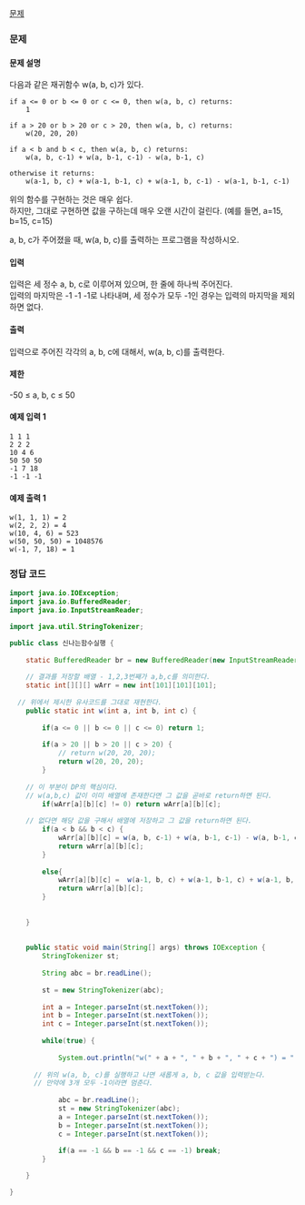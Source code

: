 [문제](https://www.acmicpc.net/problem/9184)

### 문제

#### 문제 설명

다음과 같은 재귀함수 w(a, b, c)가 있다.

``` 
if a <= 0 or b <= 0 or c <= 0, then w(a, b, c) returns:
    1

if a > 20 or b > 20 or c > 20, then w(a, b, c) returns:
    w(20, 20, 20)

if a < b and b < c, then w(a, b, c) returns:
    w(a, b, c-1) + w(a, b-1, c-1) - w(a, b-1, c)

otherwise it returns:
    w(a-1, b, c) + w(a-1, b-1, c) + w(a-1, b, c-1) - w(a-1, b-1, c-1)
```
위의 함수를 구현하는 것은 매우 쉽다.  
하지만, 그대로 구현하면 값을 구하는데 매우 오랜 시간이 걸린다. (예를 들면, a=15, b=15, c=15)

a, b, c가 주어졌을 때, w(a, b, c)를 출력하는 프로그램을 작성하시오.

#### 입력 

입력은 세 정수 a, b, c로 이루어져 있으며, 한 줄에 하나씩 주어진다.  
입력의 마지막은 -1 -1 -1로 나타내며, 세 정수가 모두 -1인 경우는 입력의 마지막을 제외하면 없다.

#### 출력 

입력으로 주어진 각각의 a, b, c에 대해서, w(a, b, c)를 출력한다.

#### 제한 

-50 ≤ a, b, c ≤ 50

#### 예제 입력 1
``` 
1 1 1
2 2 2
10 4 6
50 50 50
-1 7 18
-1 -1 -1
```

#### 예제 출력 1
```
w(1, 1, 1) = 2
w(2, 2, 2) = 4
w(10, 4, 6) = 523
w(50, 50, 50) = 1048576
w(-1, 7, 18) = 1
```

### 정답 코드

``` java
import java.io.IOException;
import java.io.BufferedReader;
import java.io.InputStreamReader;

import java.util.StringTokenizer;

public class 신나는함수실행 {
	
	static BufferedReader br = new BufferedReader(new InputStreamReader(System.in));
	
	// 결과를 저장할 배열 - 1,2,3번째가 a,b,c를 의미한다.
	static int[][][] wArr = new int[101][101][101]; 
	
  // 위에서 제시한 유사코드를 그대로 재현한다.
	public static int w(int a, int b, int c) {
		
		if(a <= 0 || b <= 0 || c <= 0) return 1;
		
		if(a > 20 || b > 20 || c > 20) {
			// return w(20, 20, 20);
			return w(20, 20, 20);
		}
		
    // 이 부분이 DP의 핵심이다.
    // w(a,b,c) 값이 이미 배열에 존재한다면 그 값을 곧바로 return하면 된다. 
		if(wArr[a][b][c] != 0) return wArr[a][b][c];
		
    // 없다면 해당 값을 구해서 배열에 저장하고 그 값을 return하면 된다.
		if(a < b && b < c) {
			wArr[a][b][c] = w(a, b, c-1) + w(a, b-1, c-1) - w(a, b-1, c); 
			return wArr[a][b][c];
		}
		
		else{
			wArr[a][b][c] =  w(a-1, b, c) + w(a-1, b-1, c) + w(a-1, b, c-1) - w(a-1, b-1, c-1);
			return wArr[a][b][c];	
		}
		
		
	}
	
	
	public static void main(String[] args) throws IOException {
		StringTokenizer st;
		
		String abc = br.readLine();
		
		st = new StringTokenizer(abc);
		
		int a = Integer.parseInt(st.nextToken());
		int b = Integer.parseInt(st.nextToken());
		int c = Integer.parseInt(st.nextToken());
		
		while(true) {
			
			System.out.println("w(" + a + ", " + b + ", " + c + ") = " + w(a, b, c));
			
      // 위의 w(a, b, c)를 실행하고 나면 새롭게 a, b, c 값을 입력받는다.
      // 만약에 3개 모두 -1이라면 멈춘다.
      
			abc = br.readLine();
			st = new StringTokenizer(abc);
			a = Integer.parseInt(st.nextToken());
			b = Integer.parseInt(st.nextToken());
			c = Integer.parseInt(st.nextToken());
			
			if(a == -1 && b == -1 && c == -1) break;
		}

	}

}
```

